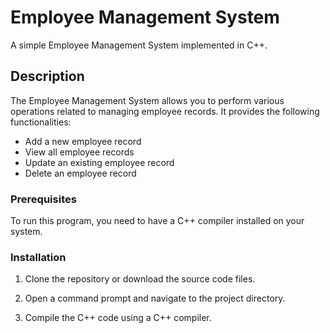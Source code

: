 # Employee Management System

A simple Employee Management System implemented in C++.

## Description

The Employee Management System allows you to perform various operations related to managing employee records. It provides the following functionalities:

- Add a new employee record
- View all employee records
- Update an existing employee record
- Delete an employee record


### Prerequisites

To run this program, you need to have a C++ compiler installed on your system.

### Installation

1. Clone the repository or download the source code files.

2. Open a command prompt and navigate to the project directory.

3. Compile the C++ code using a C++ compiler.




